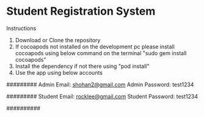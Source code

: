 # Student Registration System

Instructions

1. Download or Clone the repository
2. If cocoapods not installed on the development pc please install cocoapods using below command on the terminal
"sudo gem install cocoapods"
3. Install the dependency if not there using
"pod install"
4. Use the app using below accounts

#########
Admin Email: shohan2@gmail.com
Admin Password: test1234

#########
Student Email: rocklee@gmail.com
Student Password: test1234

##########
